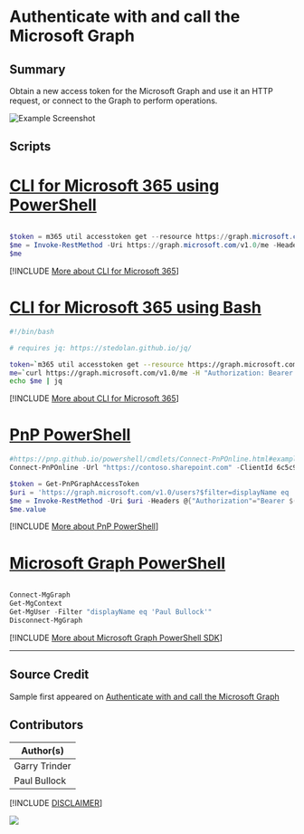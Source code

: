 

# Authenticate with and call the Microsoft Graph

## Summary

Obtain a new access token for the Microsoft Graph and use it an HTTP request, or connect to the Graph to perform operations.

![Example Screenshot](assets/example.png)

## Scripts

# [CLI for Microsoft 365 using PowerShell](#tab/cli-m365-ps)

```powershell

$token = m365 util accesstoken get --resource https://graph.microsoft.com --new
$me = Invoke-RestMethod -Uri https://graph.microsoft.com/v1.0/me -Headers @{"Authorization"="Bearer $token"}
$me

```
[!INCLUDE [More about CLI for Microsoft 365](../../docfx/includes/MORE-CLIM365.md)]

# [CLI for Microsoft 365 using Bash](#tab/cli-m365-bash)
```bash
#!/bin/bash

# requires jq: https://stedolan.github.io/jq/

token=`m365 util accesstoken get --resource https://graph.microsoft.com --new`
me=`curl https://graph.microsoft.com/v1.0/me -H "Authorization: Bearer $token"`
echo $me | jq
```
[!INCLUDE [More about CLI for Microsoft 365](../../docfx/includes/MORE-CLIM365.md)]

# [PnP PowerShell](#tab/pnpps)

```powershell
#https://pnp.github.io/powershell/cmdlets/Connect-PnPOnline.html#example-7
Connect-PnPOnline -Url "https://contoso.sharepoint.com" -ClientId 6c5c98c7-e05a-4a0f-bcfa-0cfc65aa1f28 -Tenant 'contoso.onmicrosoft.com' -Thumbprint 34CFAA860E5FB8C44335A38A097C1E41EEA206AA

$token = Get-PnPGraphAccessToken
$uri = 'https://graph.microsoft.com/v1.0/users?$filter=displayName eq ''Paul Bullock'''
$me = Invoke-RestMethod -Uri $uri -Headers @{"Authorization"="Bearer $($token)"} -Method Get -ContentType "application/json"
$me.value
```
[!INCLUDE [More about PnP PowerShell](../../docfx/includes/MORE-PNPPS.md)]
# [Microsoft Graph PowerShell](#tab/graphps)

```powershell

Connect-MgGraph
Get-MgContext
Get-MgUser -Filter "displayName eq 'Paul Bullock'"
Disconnect-MgGraph

```
[!INCLUDE [More about Microsoft Graph PowerShell SDK](../../docfx/includes/MORE-GRAPHSDK.md)]
***

## Source Credit

Sample first appeared on  [Authenticate with and call the Microsoft Graph](https://pnp.github.io/cli-microsoft365/sample-scripts/graph/authenticate-call-graph/)


## Contributors

| Author(s) |
|-----------|
| Garry Trinder |
| Paul Bullock |

[!INCLUDE [DISCLAIMER](../../docfx/includes/DISCLAIMER.md)]

<img src="https://m365-visitor-stats.azurewebsites.net/script-samples/scripts/authenticate-graph" aria-hidden="true" />

